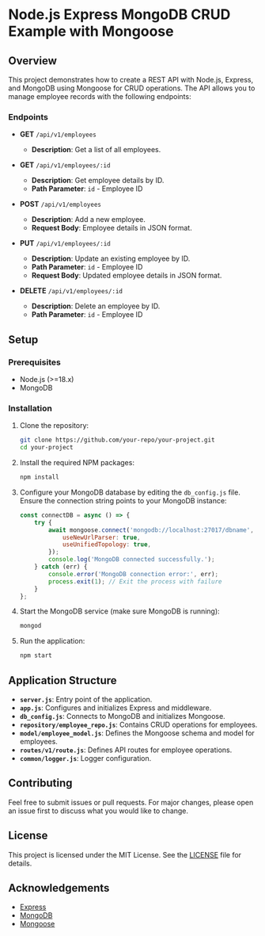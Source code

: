 # Node.js Express MongoDB CRUD Example with Mongoose

## Overview

This project demonstrates how to create a REST API with Node.js, Express, and MongoDB using Mongoose for CRUD operations. The API allows you to manage employee records with the following endpoints:

### Endpoints

- **GET** `/api/v1/employees`
  - **Description**: Get a list of all employees.

- **GET** `/api/v1/employees/:id`
  - **Description**: Get employee details by ID.
  - **Path Parameter**: `id` - Employee ID

- **POST** `/api/v1/employees`
  - **Description**: Add a new employee.
  - **Request Body**: Employee details in JSON format.

- **PUT** `/api/v1/employees/:id`
  - **Description**: Update an existing employee by ID.
  - **Path Parameter**: `id` - Employee ID
  - **Request Body**: Updated employee details in JSON format.

- **DELETE** `/api/v1/employees/:id`
  - **Description**: Delete an employee by ID.
  - **Path Parameter**: `id` - Employee ID

## Setup

### Prerequisites

- Node.js (>=18.x)
- MongoDB

### Installation

1. Clone the repository:
    ```bash
    git clone https://github.com/your-repo/your-project.git
    cd your-project
    ```

2. Install the required NPM packages:
    ```bash
    npm install
    ```

3. Configure your MongoDB database by editing the `db_config.js` file. Ensure the connection string points to your MongoDB instance:
    ```javascript
    const connectDB = async () => {
        try {
            await mongoose.connect('mongodb://localhost:27017/dbname', {
                useNewUrlParser: true,
                useUnifiedTopology: true,
            });
            console.log('MongoDB connected successfully.');
        } catch (err) {
            console.error('MongoDB connection error:', err);
            process.exit(1); // Exit the process with failure
        }
    };
    ```

4. Start the MongoDB service (make sure MongoDB is running):
    ```bash
    mongod
    ```

5. Run the application:
    ```bash
    npm start
    ```

## Application Structure

- **`server.js`**: Entry point of the application.
- **`app.js`**: Configures and initializes Express and middleware.
- **`db_config.js`**: Connects to MongoDB and initializes Mongoose.
- **`repository/employee_repo.js`**: Contains CRUD operations for employees.
- **`model/employee_model.js`**: Defines the Mongoose schema and model for employees.
- **`routes/v1/route.js`**: Defines API routes for employee operations.
- **`common/logger.js`**: Logger configuration.

## Contributing

Feel free to submit issues or pull requests. For major changes, please open an issue first to discuss what you would like to change.

## License

This project is licensed under the MIT License. See the [LICENSE](LICENSE) file for details.

## Acknowledgements

- [Express](https://expressjs.com/)
- [MongoDB](https://www.mongodb.com/)
- [Mongoose](https://mongoosejs.com/)
